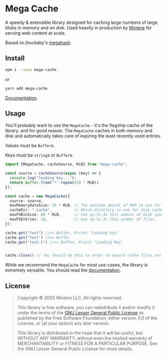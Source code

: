 # Mega Cache
 
A speedy & extensible library designed for caching large numbers of large blobs in memory and on disk. 
Used heavily in production by [Mintere](https://mintere.com) for serving web content at scale.

Based on jhuckaby's [megahash].

## Install

```sh
npm i --save mega-cache
```

or

```sh
yarn add mega-cache
```

[Documentation](https://mintere.github.io/mega-cache-node/).

## Usage

You'll probably want to use the `MegaCache` - it's the flagship cache of the library, and for good reason.
The `MegaCache` caches in both memory and disk and automatically takes care of expiring the least recently
used entries.

Values must be `Buffer`s. 

Keys must be `string`s or `Buffer`s.

```ts
import {MegaCache, cacheSource, MiB} from "mega-cache";

const source = cacheSource(async (key) => {
  console.log("loading key...");
  return Buffer.from("*".repeat(10 * MiB))
}); 

const cache = new MegaCache({
  source: source,
  maxMemoryDataSize: 25 * MiB, // The maximum amount of RAM to use for caching.
  cacheDir: ".cache",          // Which directory to use for disk cache.
  maxFSBinSize: 60 * MiB,      // Use up-to 3x this amount of disk space.
  maxFSEntries: 10,            // Use up-to 3x this number of files.
});

cache.get("test") //=> Buffer, Prints "Loading Key"
cache.get("test") //=> Buffer
cache.get("test-1") //=> Buffer, Prints "Loading Key"


cache.close() // You should do this in order to ensure cache files are removed.
```

While we recommend the `MegaCache` for most use-cases, the library is extremely versatile. You should read the [documentation](https://mintere.github.io/mega-cache-node/).

## License

> Copyright © 2020 Mintere LLC, All rights reserved.
>
> This library is free software; you can redistribute it and/or modify it under the
> terms of the [GNU Lesser General Public License](LICENSE) as published by the Free
> Software Foundation; either version 3.0 of the License, or (at your option) any later version.
>
> This library is distributed in the hope that it will be useful,
> but WITHOUT ANY WARRANTY; without even the implied warranty of
> MERCHANTABILITY or FITNESS FOR A PARTICULAR PURPOSE.  See the GNU
> Lesser General Public License for more details.

[megahash]: https://github.com/jhuckaby/megahash
